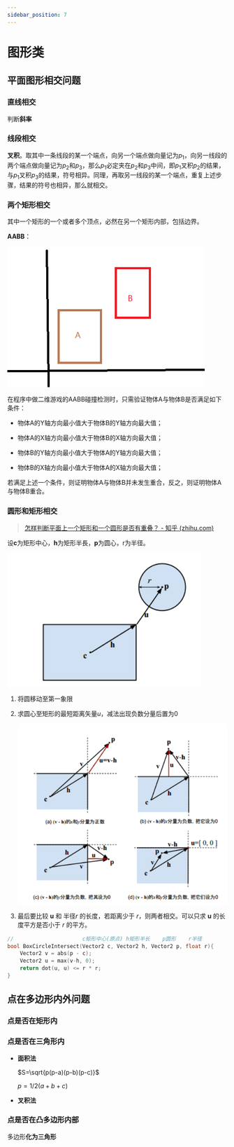 ```yaml
---
sidebar_position: 7
---
```


# 图形类

## 平面图形相交问题

### 直线相交

判断**斜率**

### 线段相交

**叉积**。取其中一条线段的某一个端点，向另一个端点做向量记为$p_1$，向另一线段的两个端点做向量记为$p_2$和$p_3$，那么$p_1$必定夹在$p_2$和$p_3$中间，即$p_1$叉积$p_2$的结果，与$p_1$叉积$p_3$的结果，符号相异。同理，再取另一线段的某一个端点，重复上述步骤，结果的符号也相异，那么就相交。

### 两个矩形相交

其中一个矩形的一个或者多个顶点，必然在另一个矩形内部，包括边界。

**AABB**：

![image-20220409161614956](src/image-20220409161614956.png)

在程序中做二维游戏的AABB碰撞检测时，只需验证物体A与物体B是否满足如下条件：

- 物体A的Y轴方向最小值大于物体B的Y轴方向最大值；

- 物体A的X轴方向最小值大于物体B的X轴方向最大值；

- 物体B的Y轴方向最小值大于物体A的Y轴方向最大值；

- 物体B的X轴方向最小值大于物体A的X轴方向最大值；

若满足上述一个条件，则证明物体A与物体B并未发生重合，反之，则证明物体A与物体B重合。

### 圆形和矩形相交

> [怎样判断平面上一个矩形和一个圆形是否有重叠？ - 知乎 (zhihu.com)](https://www.zhihu.com/question/24251545/answer/27184960)

设**c**为矩形中心，**h**为矩形半長，**p**为圆心，r为半径。

![image-20220409164156727](src/image-20220409164156727.png)

1. 将圆移动至第一象限

2. 求圆心至矩形的最短距离矢量$u$，减法出现负数分量后置为$0$

   ![image-20220409164340105](src/image-20220409164340105.png)

3. 最后要比较 **u** 和 半径*r* 的长度，若距离少于 *r*，则两者相交。可以只求 **u** 的长度平方是否小于 *r* 的平方。

```cpp
//                      c矩形中心(原点) h矩形半长    p圆形    r半径
bool BoxCircleIntersect(Vector2 c, Vector2 h, Vector2 p, float r){
    Vector2 v = abs(p - c);
    Vector2 u = max(v-h, 0);
    return dot(u, u) <= r * r;
}
```

## 点在多边形内外问题

### 点是否在矩形内

### 点是否在三角形内

- **面积法**

  $S=\sqrt{p(p-a)(p-b)(p-c)}$

  $p=1/2(a+b+c)$

- **叉积法**

### 点是否在凸多边形内部

多边形**化为三角形**